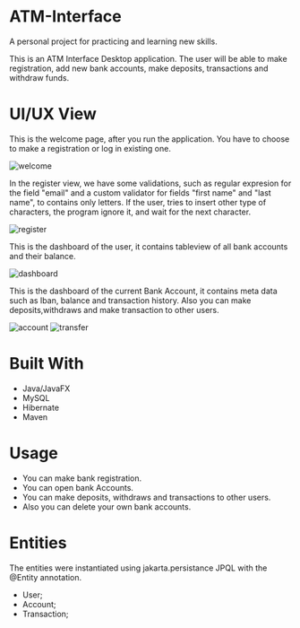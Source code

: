 # ATM-Interface
  A personal project for practicing and learning new skills. 

  This is an ATM Interface Desktop application. The user will be able to make registration, add new bank accounts, make deposits, transactions and withdraw funds.


# UI/UX View

This is the welcome page, after you run the application. You have to choose to make a registration or log in existing one.

![welcome](https://github.com/StoyanMihaylov99/ATM-Interface/assets/107346999/6e082703-58aa-4c7a-9baa-97ade86bfc8c)

In the register view, we have some validations, such as regular expresion for the field "email" and a custom validator for fields "first name"
and "last name", to contains only letters. If the user, tries to insert other type of characters, the program ignore it, and wait for the next character.

![register](https://github.com/StoyanMihaylov99/ATM-Interface/assets/107346999/d7774ce1-b247-49fc-959d-16e88476bcbe)

This is the dashboard of the user, it contains tableview of all bank accounts and their balance.

![dashboard](https://github.com/StoyanMihaylov99/ATM-Interface/assets/107346999/fbda8613-4251-4d41-9253-a3cc36fa4c28)

This is the dashboard of the current Bank Account, it contains meta data such as Iban, balance and transaction history.
Also you can make deposits,withdraws and make transaction to other users.

![account](https://github.com/StoyanMihaylov99/ATM-Interface/assets/107346999/f6a93897-3fe6-4af5-aefa-0cd8f9eed462)
![transfer](https://github.com/StoyanMihaylov99/ATM-Interface/assets/107346999/69c888b4-a41e-4345-bdb9-d952d276cc17)



# Built With
  - Java/JavaFX
  - MySQL
  - Hibernate
 - Maven


# Usage
  - You can make bank registration.
  - You can open bank Accounts.
  - You can make deposits, withdraws and transactions to other users.
  - Also you can delete your own bank accounts.


# Entities
  The entities were instantiated using jakarta.persistance JPQL with the @Entity annotation.

  - User;
  - Account;
  - Transaction;


